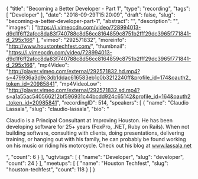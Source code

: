 {
  "title": "Becoming a Better Developer - Part 1",
  "type": "recording",
  "tags": [
    "Developer"
  ],
  "date": "2018-09-29T15:20:09",
  "draft": false,
  "slug": "becoming-a-better-developer-part-1",
  "abstract": "",
  "description": "",
  "images": [
    "https://i.vimeocdn.com/video/728994013-d9d1f6ff2afcc8da83f740788c8d56cc8164859c8751b2fff29dc3965f771841-d_295x166"
  ],
  "vimeo": "292571832",
  "moreinfo": "http://www.houstontechfest.com/",
  "thumbnail": "https://i.vimeocdn.com/video/728994013-d9d1f6ff2afcc8da83f740788c8d56cc8164859c8751b2fff29dc3965f771841-d_295x166",
  "mp4Video": "http://player.vimeo.com/external/292571832.hd.mp4?s=479936a3d9c3db1ddac616583eb1c0b3212240ff&profile_id=174&oauth2_token_id=20985841",
  "mp4VideoLow": "http://player.vimeo.com/external/292571832.sd.mp4?s=a1a55ac540566212bf596931c44bcdd924c65142&profile_id=164&oauth2_token_id=20985841",
  "recordingID": 514,
  "speakers": [
    {
      "name": "Claudio Lassala",
      "slug": "claudio-lassala",
      "bio": "<p>Claudio is a Principal Consultant at Improving Houston. He has been developing software for 25+ years (FoxPro, .NET, Ruby on Rails). When not building software, consulting with clients, doing presentations, delivering training, or hanging out with his family, he can probably be found working on his music or riding his motorcycle. Check out his blog at www.lassala.net</p>",
      "count": 6
    }
  ],
  "ugtvtags": [
    {
      "name": "Developer",
      "slug": "developer",
      "count": 24
    }
  ],
  "meetups": [
    {
      "name": "Houston Techfest",
      "slug": "houston-techfest",
      "count": 118
    }
  ]
}
